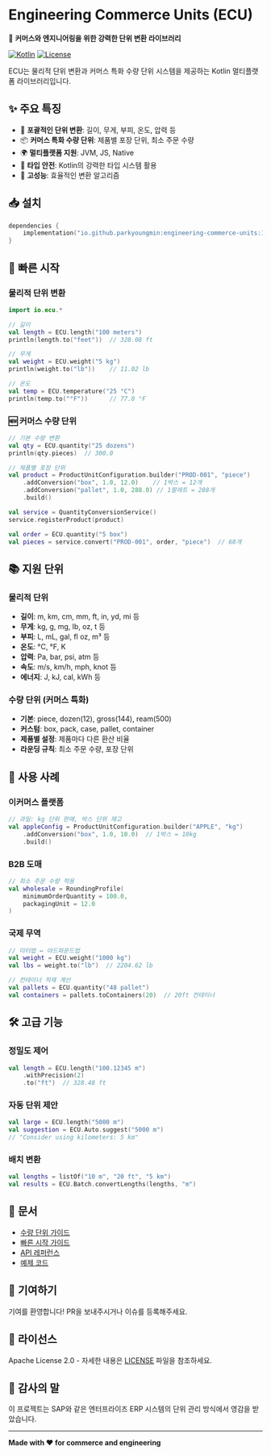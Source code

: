 # Engineering Commerce Units (ECU)

🚀 **커머스와 엔지니어링을 위한 강력한 단위 변환 라이브러리**

[![Kotlin](https://img.shields.io/badge/kotlin-1.9.20-blue.svg)](http://kotlinlang.org)
[![License](https://img.shields.io/badge/License-Apache%202.0-blue.svg)](https://opensource.org/licenses/Apache-2.0)

ECU는 물리적 단위 변환과 커머스 특화 수량 단위 시스템을 제공하는 Kotlin 멀티플랫폼 라이브러리입니다.

## ✨ 주요 특징

- 🔄 **포괄적인 단위 변환**: 길이, 무게, 부피, 온도, 압력 등
- 📦 **커머스 특화 수량 단위**: 제품별 포장 단위, 최소 주문 수량
- 🌍 **멀티플랫폼 지원**: JVM, JS, Native
- 🎯 **타입 안전**: Kotlin의 강력한 타입 시스템 활용
- 🚀 **고성능**: 효율적인 변환 알고리즘

## 📥 설치

```kotlin
dependencies {
    implementation("io.github.parkyoungmin:engineering-commerce-units:1.0.0")
}
```

## 🏃 빠른 시작

### 물리적 단위 변환
```kotlin
import io.ecu.*

// 길이
val length = ECU.length("100 meters")
println(length.to("feet"))  // 328.08 ft

// 무게
val weight = ECU.weight("5 kg")
println(weight.to("lb"))    // 11.02 lb

// 온도
val temp = ECU.temperature("25 °C")
println(temp.to("°F"))      // 77.0 °F
```

### 🆕 커머스 수량 단위
```kotlin
// 기본 수량 변환
val qty = ECU.quantity("25 dozens")
println(qty.pieces)  // 300.0

// 제품별 포장 단위
val product = ProductUnitConfiguration.builder("PROD-001", "piece")
    .addConversion("box", 1.0, 12.0)    // 1박스 = 12개
    .addConversion("pallet", 1.0, 288.0) // 1팔레트 = 288개
    .build()

val service = QuantityConversionService()
service.registerProduct(product)

val order = ECU.quantity("5 box")
val pieces = service.convert("PROD-001", order, "piece")  // 60개
```

## 📚 지원 단위

### 물리적 단위
- **길이**: m, km, cm, mm, ft, in, yd, mi 등
- **무게**: kg, g, mg, lb, oz, t 등
- **부피**: L, mL, gal, fl oz, m³ 등
- **온도**: °C, °F, K
- **압력**: Pa, bar, psi, atm 등
- **속도**: m/s, km/h, mph, knot 등
- **에너지**: J, kJ, cal, kWh 등

### 수량 단위 (커머스 특화)
- **기본**: piece, dozen(12), gross(144), ream(500)
- **커스텀**: box, pack, case, pallet, container
- **제품별 설정**: 제품마다 다른 환산 비율
- **라운딩 규칙**: 최소 주문 수량, 포장 단위

## 🎯 사용 사례

### 이커머스 플랫폼
```kotlin
// 과일: kg 단위 판매, 박스 단위 재고
val appleConfig = ProductUnitConfiguration.builder("APPLE", "kg")
    .addConversion("box", 1.0, 10.0)  // 1박스 = 10kg
    .build()
```

### B2B 도매
```kotlin
// 최소 주문 수량 적용
val wholesale = RoundingProfile(
    minimumOrderQuantity = 100.0,
    packagingUnit = 12.0
)
```

### 국제 무역
```kotlin
// 미터법 ↔ 야드파운드법
val weight = ECU.weight("1000 kg")
val lbs = weight.to("lb")  // 2204.62 lb

// 컨테이너 적재 계산
val pallets = ECU.quantity("48 pallet")
val containers = pallets.toContainers(20)  // 20ft 컨테이너
```

## 🛠️ 고급 기능

### 정밀도 제어
```kotlin
val length = ECU.length("100.12345 m")
    .withPrecision(2)
    .to("ft")  // 328.48 ft
```

### 자동 단위 제안
```kotlin
val large = ECU.length("5000 m")
val suggestion = ECU.Auto.suggest("5000 m")
// "Consider using kilometers: 5 km"
```

### 배치 변환
```kotlin
val lengths = listOf("10 m", "20 ft", "5 km")
val results = ECU.Batch.convertLengths(lengths, "m")
```

## 📖 문서

- [수량 단위 가이드](docs/QUANTITY_UNITS.md)
- [빠른 시작 가이드](docs/QUANTITY_QUICK_START.md)
- [API 레퍼런스](docs/API.md)
- [예제 코드](src/main/kotlin/io/ecu/examples/)

## 🤝 기여하기

기여를 환영합니다! PR을 보내주시거나 이슈를 등록해주세요.

## 📄 라이선스

Apache License 2.0 - 자세한 내용은 [LICENSE](LICENSE) 파일을 참조하세요.

## 🙏 감사의 말

이 프로젝트는 SAP와 같은 엔터프라이즈 ERP 시스템의 단위 관리 방식에서 영감을 받았습니다.

---

**Made with ❤️ for commerce and engineering**
